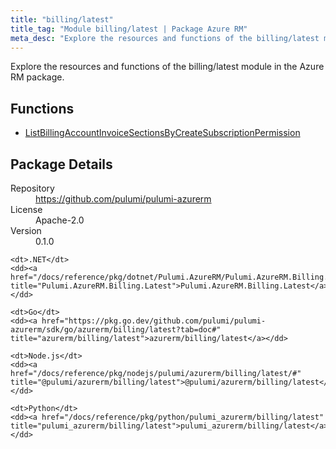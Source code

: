 ```yaml
---
title: "billing/latest"
title_tag: "Module billing/latest | Package Azure RM"
meta_desc: "Explore the resources and functions of the billing/latest module in the Azure RM package."
---
```


<!-- WARNING: this file was generated by Pulumi Docs Generator. -->
<!-- Do not edit by hand unless you're certain you know what you are doing! -->

Explore the resources and functions of the billing/latest module in the Azure RM package.

<h2 id="functions">Functions</h2>
<ul class="api">
    <li><a href="listbillingaccountinvoicesectionsbycreatesubscriptionpermission" title="ListBillingAccountInvoiceSectionsByCreateSubscriptionPermission"><span class="symbol function"></span>ListBillingAccountInvoiceSectionsByCreateSubscriptionPermission</a></li>
</ul>

<h2 id="package-details">Package Details</h2>
<dl class="package-details">
	<dt>Repository</dt>
	<dd><a href="https://github.com/pulumi/pulumi-azurerm">https://github.com/pulumi/pulumi-azurerm</a></dd>
	<dt>License</dt>
	<dd>Apache-2.0</dd>
	<dt>Version</dt>
	<dd>0.1.0</dd>
</dl>



<dl class="tabular">

    <dt>.NET</dt>
    <dd><a href="/docs/reference/pkg/dotnet/Pulumi.AzureRM/Pulumi.AzureRM.Billing.Latest.html" title="Pulumi.AzureRM.Billing.Latest">Pulumi.AzureRM.Billing.Latest</a></dd>

    <dt>Go</dt>
    <dd><a href="https://pkg.go.dev/github.com/pulumi/pulumi-azurerm/sdk/go/azurerm/billing/latest?tab=doc#" title="azurerm/billing/latest">azurerm/billing/latest</a></dd>

    <dt>Node.js</dt>
    <dd><a href="/docs/reference/pkg/nodejs/pulumi/azurerm/billing/latest/#" title="@pulumi/azurerm/billing/latest">@pulumi/azurerm/billing/latest</a></dd>

    <dt>Python</dt>
    <dd><a href="/docs/reference/pkg/python/pulumi_azurerm/billing/latest" title="pulumi_azurerm/billing/latest">pulumi_azurerm/billing/latest</a></dd>

</dl>

